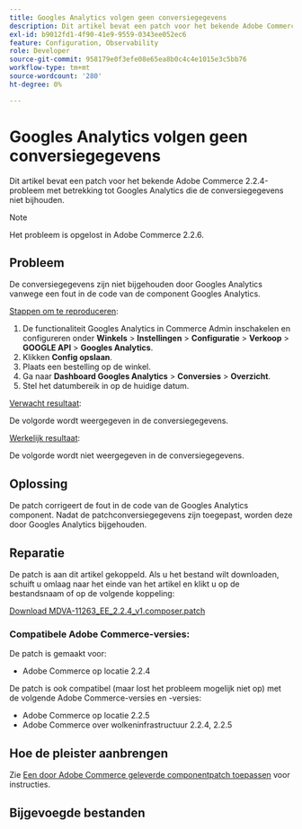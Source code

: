 ```yaml
---
title: Googles Analytics volgen geen conversiegegevens
description: Dit artikel bevat een patch voor het bekende Adobe Commerce 2.2.4-probleem met betrekking tot Googles Analytics die de conversiegegevens niet bijhouden.
exl-id: b9012fd1-4f90-41e9-9559-0343ee052ec6
feature: Configuration, Observability
role: Developer
source-git-commit: 958179e0f3efe08e65ea8b0c4c4e1015e3c5bb76
workflow-type: tm+mt
source-wordcount: '280'
ht-degree: 0%

---
```


# Googles Analytics volgen geen conversiegegevens

Dit artikel bevat een patch voor het bekende Adobe Commerce 2.2.4-probleem met betrekking tot Googles Analytics die de conversiegegevens niet bijhouden.

>[!NOTE]
>
>Het probleem is opgelost in Adobe Commerce 2.2.6.

## Probleem

De conversiegegevens zijn niet bijgehouden door Googles Analytics vanwege een fout in de code van de component Googles Analytics.

<u>Stappen om te reproduceren</u>:

1. De functionaliteit Googles Analytics in Commerce Admin inschakelen en configureren onder **Winkels** > **Instellingen** > **Configuratie** > **Verkoop** > **GOOGLE API** > **Googles Analytics**.
1. Klikken **Config opslaan**.
1. Plaats een bestelling op de winkel.
1. Ga naar **Dashboard Googles Analytics** > **Conversies** > **Overzicht**.
1. Stel het datumbereik in op de huidige datum.

<u>Verwacht resultaat</u>:

De volgorde wordt weergegeven in de conversiegegevens.

<u>Werkelijk resultaat</u>:

De volgorde wordt niet weergegeven in de conversiegegevens.

## Oplossing

De patch corrigeert de fout in de code van de Googles Analytics component. Nadat de patchconversiegegevens zijn toegepast, worden deze door Googles Analytics bijgehouden.

## Reparatie

De patch is aan dit artikel gekoppeld. Als u het bestand wilt downloaden, schuift u omlaag naar het einde van het artikel en klikt u op de bestandsnaam of op de volgende koppeling:

[Download MDVA-11263\_EE\_2.2.4\_v1.composer.patch](assets/MDVA-11263_EE_2.2.4_v1.composer.patch.zip)

### Compatibele Adobe Commerce-versies:

De patch is gemaakt voor:

* Adobe Commerce op locatie 2.2.4

De patch is ook compatibel (maar lost het probleem mogelijk niet op) met de volgende Adobe Commerce-versies en -versies:

* Adobe Commerce op locatie 2.2.5
* Adobe Commerce over wolkeninfrastructuur 2.2.4, 2.2.5

## Hoe de pleister aanbrengen

Zie [Een door Adobe Commerce geleverde componentpatch toepassen](/help/how-to/general/how-to-apply-a-composer-patch-provided-by-magento.md) voor instructies.

## Bijgevoegde bestanden
